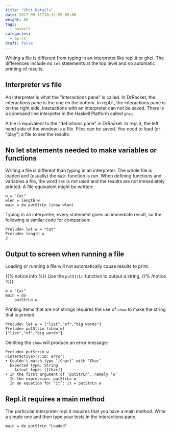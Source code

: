```yaml
---
title: "Ghci Details"
date: 2017-09-11T10:12:55-05:00
weight: 80
tags:
  - haskell
categories:
  - ap-cs
draft: false
---
```


Writing a file is different from typing in an interpreter like repl.it or ghci. The differences include no `let` statements at
the top level and no automatic printing of results.
<!--more-->

## Interpreter vs file

An interpreter is what the "interactions pane" is called. In DrRacket, the interactions pane is the one on the bottom. In repl.it, the interactions pane is on the right side. Interactions with an interpreter can not be saved. There is a command line interpeter in the Haskell Platform called `ghci`.

A file is equivalent to the "definitions pane" in DrRacket. In repl.it, the left hand side of the window is a file. Files can be saved. You need to load (or "play") a file to see the results.

## No let statements needed to make variables or functions

Writing a file is different than typing in an interpreter. 
The whole file is loaded and (usually)
the `main` function is run. When defining functions and variables a
file, the word `let` is not used and the results are not immediately printed. 
A file equivalent might be written:

    w = "Cat"
    wlen = length w
    main = do putStrLn (show wlen)

Typing in an interpreter, every statement gives an immediate result, so the following is similar code for comparison:

    Prelude> let w = "Cat"
    Prelude> length w
    3

## Output to screen when running a file

Loading or running a file will not automatically cause results to print.

{{% notice info %}} 
Use the `putStrLn` function to output a string. 
{{% /notice %}}

    w = "Cat"
	main = do
	    putStrLn w

Printing items that are not strings requires the use of `show` to make 
the string that is printed.

    Prelude> let w = ["list","of","big words"]
	Prelude> putStrLn (show w)
	["list","of","big words"]

Omitting the `show` will produce an error message:

	Prelude> putStrLn w
	<interactive>:7:10: error:
    • Couldn't match type ‘[Char]’ with ‘Char’
      Expected type: String
        Actual type: [[Char]]
    • In the first argument of ‘putStrLn’, namely ‘w’
      In the expression: putStrLn w
      In an equation for ‘it’: it = putStrLn w

##  Repl.it requires a main method

The particular interpreter repl.it requires that you have a main method. 
Write a simple one and then type your tests in the interactions pane.

    main = do putStrLn "Loaded"

